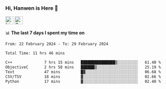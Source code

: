 ### Hi, Hanwen is Here 👋
<p>
	<a href="https://www.linkedin.com/in/liu-hanwen/"><img src="https://img.shields.io/badge/@hanwen-0A66C2?style=flat&logo=LinkedIn&logoColor=white" alt="Linkedin"  height="25px"/></a> 
	<a href="https://scholar.google.com/citations?user=HDF0su0AAAAJ"><img src="https://img.shields.io/badge/scholar-4385FE.svg?&style=plastic&logo=google-scholar&logoColor=white" alt="Google Scholar" height="25px"> </a>
</p>

📊 **The last 7 days I spent my time on** 
<!--START_SECTION:waka-->

```txt
From: 22 February 2024 - To: 29 February 2024

Total Time: 11 hrs 46 mins

C++              7 hrs 15 mins   ███████████████▒░░░░░░░░░   61.40 %
ObjectiveC       2 hrs 58 mins   ██████▒░░░░░░░░░░░░░░░░░░   25.19 %
Text             47 mins         █▓░░░░░░░░░░░░░░░░░░░░░░░   06.68 %
CSV/TSV          18 mins         ▓░░░░░░░░░░░░░░░░░░░░░░░░   02.66 %
Python           17 mins         ▓░░░░░░░░░░░░░░░░░░░░░░░░   02.40 %
```

<!--END_SECTION:waka-->


<!--
**david990917/david990917** is a ✨ _special_ ✨ repository because its `README.md` (this file) appears on your GitHub profile.

Here are some ideas to get you started:

- 🔭 I’m currently working on ...
- 🌱 I’m currently learning ...
- 👯 I’m looking to collaborate on ...
- 🤔 I’m looking for help with ...
- 💬 Ask me about ...
- 📫 How to reach me: ...
- 😄 Pronouns: ...
- ⚡ Fun fact: ...
-->

